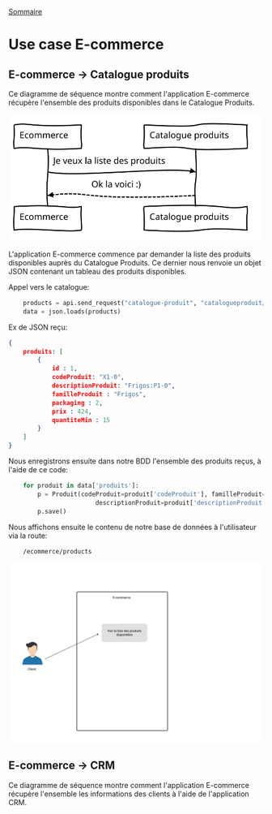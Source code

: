 [Sommaire](https://ursi-2020.github.io/e-commerce/)

# Use case E-commerce

## E-commerce -> Catalogue produits

Ce diagramme de séquence montre comment l'application E-commerce récupère l'ensemble des produits disponibles dans le Catalogue Produits.

![Diagramme de séquence](./sequence_prduits.svg)

L'application E-commerce commence par demander la liste des produits disponibles auprès du Catalogue Produits.
Ce dernier nous renvoie un objet JSON contenant un tableau des produits disponibles.

Appel vers le catalogue:

```python
    products = api.send_request("catalogue-produit", "catalogueproduit/api/data")
    data = json.loads(products)
```

Ex de JSON reçu:

```json
{
    produits: [
        {
            id : 1,
            codeProduit: "X1-0",
            descriptionProduit: "Frigos:P1-0",
            familleProduit : "Frigos",
            packaging : 2,
            prix : 424,
            quantiteMin : 15
        }
    ]
}
```

Nous enregistrons ensuite dans notre BDD l'ensemble des produits reçus, à l'aide de ce code:

```python
    for produit in data['produits']:
        p = Produit(codeProduit=produit['codeProduit'], familleProduit=produit['familleProduit'],
                        descriptionProduit=produit['descriptionProduit'], prix=produit['prix'], quantiteMin=1, packaging=0)
        p.save()
```

Nous affichons ensuite le contenu de notre base de données à l'utilisateur via la route:
```
    /ecommerce/products
```

![Diagramme de séquence](./usecase_produits.svg)

## E-commerce -> CRM

Ce diagramme de séquence montre comment l'application E-commerce récupère l'ensemble les informations des clients à l'aide de l'application CRM.